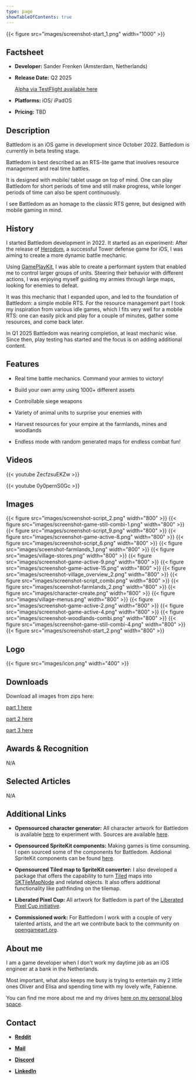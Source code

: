 ```yaml
---
type: page
showTableOfContents: true
---
```


{{< figure src="images/screenshot-start_1.png" width="1000" >}}

## Factsheet

- **Developer:** Sander Frenken (Amsterdam, Netherlands)

- **Release Date:** Q2 2025

    [Alpha via TestFlight available here](https://testflight.apple.com/join/IsXcGtGR)

- **Platforms:** iOS/ iPadOS

- **Pricing:** TBD

## Description

Battledom is an iOS game in development since October 2022. Battledom is currently in beta testing stage. 

Battledom is best described as an RTS-lite game that involves resource management and real time battles.

It is designed with mobile/ tablet usage on top of mind. One can play Battledom for short periods of time and still make progress, while longer periods of time can also be spent continuously.

I see Battledom as an homage to the classic RTS genre, but designed with mobile gaming in mind.

## History

I started Battledom development in 2022. It started as an experiment: After the release of [Herodom](https://apps.apple.com/us/app/herodom/id1371997444), a successful Tower defense game for iOS, I was aiming to create a more dynamic battle mechanic. 

Using [GamePlayKit](https://developer.apple.com/documentation/gameplaykit), I was able to create a performant system that enabled me to control larger groups of units. Steering their behavior with different actions, I was enjoying myself guiding my armies through large maps, looking for enemies to defeat.

It was this mechanic that I expanded upon, and led to the foundation of Battledom: a simple mobile RTS. For the resource management part I took my inspiration from various idle games, which I fits very well for a mobile RTS: one can easily pick and play for a couple of minutes, gather some resources, and come back later.

In Q1 2025 Battledom was nearing completion, at least mechanic wise. Since then, play testing has started and the focus is on adding additional content.

## Features

- Real time battle mechanics. Command your armies to victory!

- Build your own army using 1000+ different assets

- Controllable siege weapons

- Variety of animal units to surprise your enemies with

- Harvest resources for your empire at the farmlands, mines and woodlands

- Endless mode with random generated maps for endless combat fun!

## Videos

{{< youtube ZecfzsuEKZw >}}

{{< youtube 0y0pernS0Gc >}}

## Images

{{< figure src="images/screenshot-script_2.png" width="800" >}}
{{< figure src="images/screenshot-game-still-combi-1.png" width="800" >}}
{{< figure src="images/screenshot-script_9.png" width="800" >}}
{{< figure src="images/screenshot-game-active-8.png" width="800" >}}
{{< figure src="images/screenshot-script_6.png" width="800" >}}
{{< figure src="images/sceenshot-farmlands_1.png" width="800" >}}
{{< figure src="images/village-stores.png" width="800" >}}
{{< figure src="images/screenshot-game-active-9.png" width="800" >}}
{{< figure src="images/screenshot-game-active-15.png" width="800" >}}
{{< figure src="images/screenshot-village_overview_2.png" width="800" >}}
{{< figure src="images/screenshot-script_combi.png" width="800" >}}
{{< figure src="images/sceenshot-farmlands_2.png" width="800" >}}
{{< figure src="images/character-create.png" width="800" >}}
{{< figure src="images/village-menus.png" width="800" >}}
{{< figure src="images/screenshot-game-active-2.png" width="800" >}}
{{< figure src="images/screenshot-game-active-4.png" width="800" >}}
{{< figure src="images/screenshot-woodlands-combi.png" width="800" >}}
{{< figure src="images/screenshot-game-still-combi-4.png" width="800" >}}
{{< figure src="images/screenshot-start_2.png" width="800" >}}

## Logo

{{< figure src="images/icon.png" width="400" >}}

## Downloads

Download all images from zips here:

[part 1 here](images/presskit_part_1.zip)

[part 2 here](images/presskit_part_2.zip)

[part 3 here](images/presskit_part_3.zip)

## Awards & Recognition

N/A

## Selected Articles

N/A

## Additional Links

- **Opensourced character generator:** All character artwork for Battledom is available [here](https://liberatedpixelcup.github.io/Universal-LPC-Spritesheet-Character-Generator/#?body=Body_color_light&head=Human_male_light) to experiment with. Sources are available [here](https://github.com/LiberatedPixelCup/Universal-LPC-Spritesheet-Character-Generator).

- **Opensourced SpriteKit components:** Making games is time consuming. I open sourced some of the components for Battledom. Addional SpriteKit components can be found [here](https://github.com/sanderfrenken/MoreSpriteKit). 

- **Opensourced Tiled map to SpriteKit converter:** I also developed a package that offers the capability to turn [Tiled](https://www.mapeditor.org) maps into [SKTileMapNode](https://developer.apple.com/documentation/spritekit/sktilemapnode) and related objects. It also offers additional functionality like pathfinding on the tilemap.

- **Liberated Pixel Cup:** All artwork for Battledom is part of the [Liberated Pixel Cup initiative](https://lpc.opengameart.org/).

- **Commissioned work:** For Battledom I work with a couple of very talented artists, and the art we contribute back to the community on [opengameart.org](https://opengameart.org/content/lpc-commissioned).

## About me

I am a game developer when I don't work my daytime job as an iOS engineer at a bank in the Netherlands. 

Most important, what also keeps me busy is trying to entertain my 2 little ones Oliver and Elisa and spending time with my lovely wife, Fabienne.

You can find me more about me and my drives [here on my personal blog space](https://sanderfrenken.github.io/dev-blog).

## Contact

- [**Reddit**](https://www.reddit.com/user/sanderfrenken/)

- [**Mail**](mailto:rednasgamesinfo@gmail.com)

- [**Discord**](https://discord.com/users/478807114752589825)

- [**LinkedIn**](https://www.linkedin.com/in/sander-frenken-071a2157/)